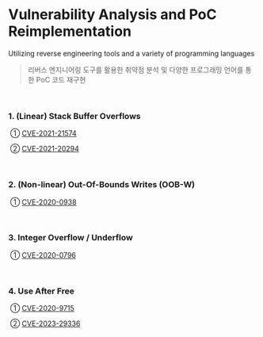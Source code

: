 # Vulnerability Analysis and PoC Reimplementation

Utilizing reverse engineering tools and a variety of programming languages
> 리버스 엔지니어링 도구를 활용한 취약점 분석 및 다양한 프로그래밍 언어를 통한 PoC 코드 재구현

<br>

### 1. (Linear) Stack Buffer Overflows

​		  ① [CVE-2021-21574](https://github.com/by-roj/24_Vulnerability-Analysis-and-PoC-Reimplementation/blob/main/(Linear)%20Stack%20Buffer%20Overflow/CVE-2021-21574.md)

​		  ② [CVE-2021-20294](https://github.com/by-roj/24_Vulnerability-Analysis-and-PoC-Reimplementation/blob/main/(Linear)%20Stack%20Buffer%20Overflow/CVE-2021-20294.md)

<br>

### 2. (Non-linear) Out-Of-Bounds Writes (OOB-W)

​	  	① [CVE-2020-0938](https://github.com/by-roj/24_Vulnerability-Analysis-and-PoC-Reimplementation/blob/main/(Non-linear)%20Out-Of-Bounds%20Writes%20(OOB-W)/CVE-2020-0938.md)

<br>

### 3. Integer Overflow / Underflow

​		  ① [CVE-2020-0796](https://github.com/by-roj/24_Vulnerability-Analysis-and-PoC-Reimplementation/blob/main/Integer%20Overflow/CVE-2020-0796.md)

<br>

### 4. Use After Free

​		  ① [CVE-2020-9715](https://github.com/by-roj/24_Vulnerability-Analysis-and-PoC-Reimplementation/blob/main/Use%20After%20Free/CVE-2020-9715.md)

​		  ② [CVE-2023-29336](https://github.com/by-roj/24_Vulnerability-Analysis-and-PoC-Reimplementation/blob/main/Use%20After%20Free/CVE-2023-29336.md)

